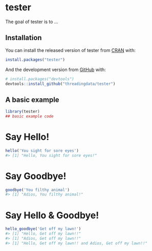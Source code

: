 
<!-- README.md is generated from README.Rmd. Please edit that file -->

# tester

<!-- badges: start -->
<!-- badges: end -->

The goal of tester is to …

## Installation

You can install the released version of tester from
[CRAN](https://CRAN.R-project.org) with:

``` r
install.packages("tester")
```

And the development version from [GitHub](https://github.com/) with:

``` r
# install.packages("devtools")
devtools::install_github("threadingdata/tester")
```

## A basic example

``` r
library(tester)
## basic example code
```

# Say Hello!

``` r
hello('You sight for sore eyes')
#> [1] "Hello, You sight for sore eyes!"
```

# Say Goodbye!

``` r
goodbye('You filthy animal')
#> [1] "Adios, You filthy animal!"
```

# Say Hello & Goodbye!

``` r
hello_goodbye('Get off my lawn!')
#> [1] "Hello, Get off my lawn!!"
#> [1] "Adios, Get off my lawn!!"
#> [1] "Hello, Get off my lawn!! and Adios, Get off my lawn!!"
```
